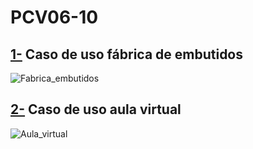 # PCV06-10

## [1-](usecase/ejercicio1.puml) Caso de uso fábrica de embutidos 

![Fabrica_embutidos](http://www.plantuml.com/plantuml/proxy?cache=no&src=https://raw.githubusercontent.com/eliadotor/UML/master/usecase/PCV06-10/ejercicio1.puml)

## [2-](usecase/ejercicio2.puml) Caso de uso aula virtual 

![Aula_virtual](http://www.plantuml.com/plantuml/proxy?cache=no&src=https://raw.githubusercontent.com/eliadotor/UML/master/usecase/PCV06-10/ejercicio2.puml)
